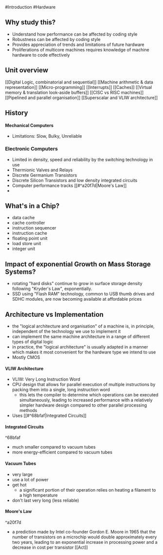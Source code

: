 #Introduction #Hardware 
## Why study this?
- Understand how performance can be affected by coding style
- Robustness can be affected by coding style
- Provides appreciation of trends and limitations of future hardware
- Proliferations of multicore machines requires knowledge of machine hardware to code effectively

## Unit overview
[[Digital Logic, combinatorial and sequential]]
[[Machine arithmetic & data representation]]
[[Micro-programming]]
[[Interrupts]]
[[Caches]]
[[Virtual memory & translation look-aside buffers]]
[[CISC vs RISC machines]]
[[Pipelined and parallel organisation]]
[[Superscalar and VLIW architecture]]
## History
#### Mechanical Computers
- Limitations: Slow, Bulky, Unreliable
### Electronic Computers
- Limited in density, speed and reliability by the switching technology in use
- Thermionic Valves and Relays
- Discrete Germanium Transistors
- Discrete Silicon Transistors and low density integrated circuits
- Computer performance tracks [[#^a20f7d|Moore's Law]]
- 

## What's in a Chip?
- data cache
- cache controller
- instruction sequencer
- instruction cache
- floating point unit
- load store unit
- integer unit


## Impact of exponential Growth on Mass Storage Systems?
- rotating "hard disks" continue to grow in surface storage density following "Kryder's Law", exponentially.
- SSD using "Flash RAM" technology, common to USB thumb drives and SDHC modules, are now becoming available at affordable prices


## Architecture vs Implementation
- the "logical architecture and organisation" of a machine is, in principle, independent of the technology we use to implement it
- can implement the same machine architecture in a range of different types of digital logic
- in practice, the "logical architecture" is usually adapted in a manner which makes it most convenient for the hardware type we intend to use
- Mostly CMOS

#### VLIW Architecture
- VLIW: Very Long Instruction Word
- CPU design that allows for parallel execution of multiple instructions by packing them into a single, long instruction word
	- this lets the compiler to determine which operations can be executed simultaneously, leading to increased performance with a relatively simpler hardware design compared to other parallel processing methods
- Uses [[#^68bfaf|Integrated Circuits]]
	



#### Integrated Circuits

^68bfaf
- much smaller compared to vacuum tubes
- more energy-efficient compared to vacuum tubes

#### Vacuum Tubes
- very large
- use a lot of power
- get hot
	- a significant portion of their operation relies on heating a filament to a high temperature
- don't last very long (less reliable)


#### Moore's Law

^a20f7d

- a prediction made by Intel co-founder Gordon E. Moore in 1965 that the number of transistors on a microchip would double approximately every two years, leading to an exponential increase in processing power and a decrease in cost per transistor
[[Act]]